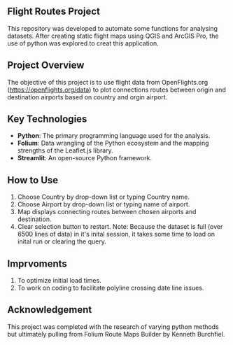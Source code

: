 ## Flight Routes Project

This repository was developed to automate some functions for analysing datasets. After creating static flight maps using QGIS and ArcGIS Pro, the use of python was explored to creat this application.

## Project Overview

The objective of this project is to use flight data from OpenFlights.org (https://openflights.org/data) to plot connections routes between origin and destination airports based on country and orgin airport.

## Key Technologies

- **Python**: The primary programming language used for the analysis.
- **Folium**: Data wrangling of the Python ecosystem and the mapping strengths of the Leaflet.js library.
- **Streamlit**: An open-source Python framework.

## How to Use

1. Choose Country by drop-down list or typing Country name.
2. Choose Airport by drop-down list or typing name of airport.
3. Map displays connecting routes between chosen airports and destination.
4. Clear selection button to restart.
Note: Because the dataset is full (over 6500 lines of data) in it's inital session, it takes some time to load on inital run or clearing the query.

## Imprvoments

1. To optimize initial load times. 
2. To work on coding to facilitate polyline crossing date line issues. 

## Acknowledgement

This project was completed with the research of varying python methods but ultimately pulling from Folium Route Maps Builder by Kenneth Burchfiel.
